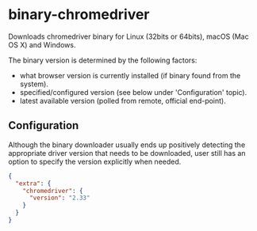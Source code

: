 # binary-chromedriver

Downloads chromedriver binary for Linux (32bits or 64bits), macOS (Mac OS X) and Windows.

The binary version is determined by the following factors:

* what browser version is currently installed (if binary found from the system).
* specified/configured version (see below under 'Configuration' topic).
* latest available version (polled from remote, official end-point).
    
## Configuration

Although the binary downloader usually ends up positively detecting the appropriate 
driver version that needs to be downloaded, user still has an option to specify the 
version explicitly when needed.

```json
{
  "extra": {
    "chromedriver": {
      "version": "2.33"
    }
  }
}
```

